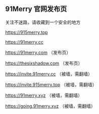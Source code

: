 ## 91Merry 官网发布页

关注不迷路，请收藏到一个安全的地方

https://915merry.top





https://91merry.cc





https://91merry.com （发布页）

https://thesixshadow.com （发布页）



https://invite.91merry.cc （被墙，需翻墙）

https://invite.915merry.top （被墙，需翻墙）

https://91merry.xyz （被墙，需翻墙）

https://going.91merry.xyz （被墙，需翻墙）
